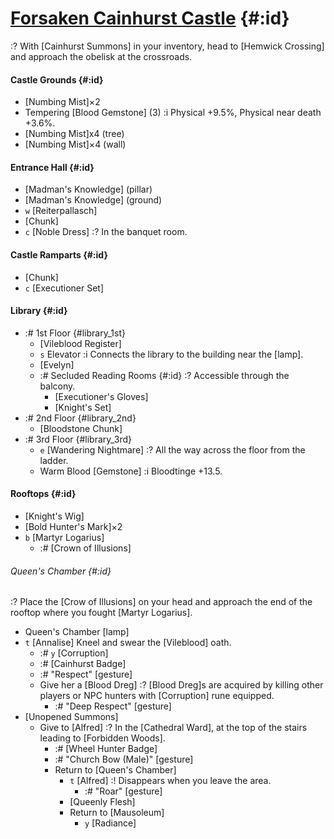 # [Forsaken Cainhurst Castle](@) {#:id}
:? With [Cainhurst Summons] in your inventory, head to [Hemwick Crossing] and approach the obelisk at the crossroads.

#### Castle Grounds {#:id}
- [Numbing Mist]×2
- Tempering [Blood Gemstone] (3)
  :i Physical +9.5%, Physical near death +3.6%.
- [Numbing Mist]x4 (tree)
- [Numbing Mist]×4 (wall)

#### Entrance Hall {#:id}
- [Madman's Knowledge] (pillar)
- [Madman's Knowledge] (ground)
- `w` [Reiterpallasch]
- [Chunk]
- `c` [Noble Dress]
  :? In the banquet room.

#### Castle Ramparts {#:id}
- [Chunk]
- `c` [Executioner Set]

#### Library {#:id}
- :# 1st Floor {#library_1st}
  - [Vileblood Register]
  - `s` Elevator
    :i Connects the library to the building near the [lamp].
  - [Evelyn]
  - :# Secluded Reading Rooms {#:id}
    :? Accessible through the balcony.
    - [Executioner's Gloves]
    - [Knight's Set]
- :# 2nd Floor {#library_2nd}
  - [Bloodstone Chunk]
- :# 3rd Floor {#library_3rd}
  - `e` [Wandering Nightmare]
    :? All the way across the floor from the ladder.
  - Warm Blood [Gemstone]
    :i Bloodtinge +13.5.

#### Rooftops {#:id}
- [Knight's Wig]
- [Bold Hunter's Mark]×2
- `b` [Martyr Logarius]
  - :# [Crown of Illusions]
  
###### Queen's Chamber {#:id}
:? Place the [Crow of Illusions] on your head and approach the end of the rooftop where you fought [Martyr Logarius].
- Queen's Chamber [lamp]
- `t` [Annalise]
  Kneel and swear the [Vileblood] oath.
  - :# `y` [Corruption]
  - :# [Cainhurst Badge]
  - :# "Respect" [gesture]
  + Give her a [Blood Dreg]
    :? [Blood Dreg]s are acquired by killing other players or NPC hunters with [Corruption] rune equipped.
    - :# "Deep Respect" [gesture]
- [Unopened Summons]
  - Give to [Alfred]
    :? In the [Cathedral Ward], at the top of the stairs leading to [Forbidden Woods].
    - :# [Wheel Hunter Badge]
    - :# "Church Bow (Male)" [gesture]
    - Return to [Queen's Chamber]
      - `t` [Alfred]
        :! Disappears when you leave the area.
        - :# "Roar" [gesture]
      - [Queenly Flesh]
      - Return to [Mausoleum]
        - `y` [Radiance]